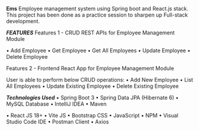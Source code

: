 **Ems**
Employee management system using Spring boot and React.js stack. This project has been done as a practice session to sharpen up Full-stack development.  

***FEATURES***
Features 1 - CRUD REST APIs for Employee Management Module

• Add Employee
• Get Employee
• Get All Employees
• Update Employee
• Delete Employee

Features 2 - Frontend React App for Employee Management Module

User is able to perform below CRUD operations:
• Add New Employee
• List All Employees
• Update Existing Employee
• Delete Existing Employee

***Technologies Used***
• Spring Boot 3
• Spring Data JPA (Hibernate 6)
• MySQL Database
• IntelliJ IDEA
• Maven

• React JS 18+
• Vite JS
• Bootstrap CSS
• JavaScript
• NPM
• Visual Studio Code IDE
• Postman Client
• Axios